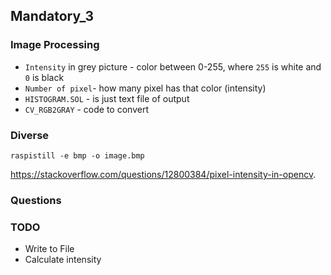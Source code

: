 ## Mandatory_3	
### Image Processing	

 * `Intensity` in grey picture  - color between 0-255, where `255` is white and `0` is black	
* `Number of pixel`- how many pixel has that color (intensity)	
* `HISTOGRAM.SOL` - is just text file of output	
* `CV_RGB2GRAY` - code to convert	


 ### Diverse	
```	
raspistill -e bmp -o image.bmp	
```	

 https://stackoverflow.com/questions/12800384/pixel-intensity-in-opencv. 	
### Questions

### TODO 
* Write to File
* Calculate intensity
